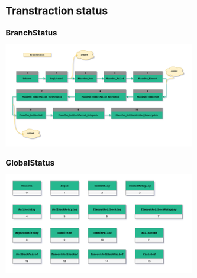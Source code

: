 # Transtraction status

## BranchStatus

![seata-BranchStatus.png](images/seata-BranchStatus.png)

## GlobalStatus

![seata-GlobalStatus.png](images/seata-GlobalStatus.png)

